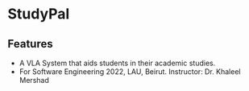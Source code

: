 # StudyPal

## Features
- A VLA System that aids students in their academic studies.
- For Software Engineering 2022, LAU, Beirut. Instructor: Dr. Khaleel Mershad

